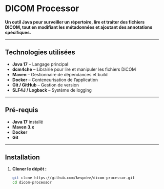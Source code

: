 # DICOM Processor

**Un outil Java pour surveiller un répertoire, lire et traiter des fichiers DICOM, tout en modifiant les métadonnées et ajoutant des annotations spécifiques.**

---

## Technologies utilisées

- **Java 17** – Langage principal
- **dcm4che** – Librairie pour lire et manipuler les fichiers DICOM
- **Maven** – Gestionnaire de dépendances et build
- **Docker** – Conteneurisation de l’application
- **Git / GitHub** – Gestion de version
- **SLF4J / Logback** – Système de logging

---

##  Pré-requis

- **Java 17** installé
- **Maven 3.x**
- **Docker**
- **Git**

---

## Installation

1. **Cloner le dépôt :**
   ```bash
   git clone https://github.com/kevpdev/dicom-processor.git  
   cd dicom-processor  
